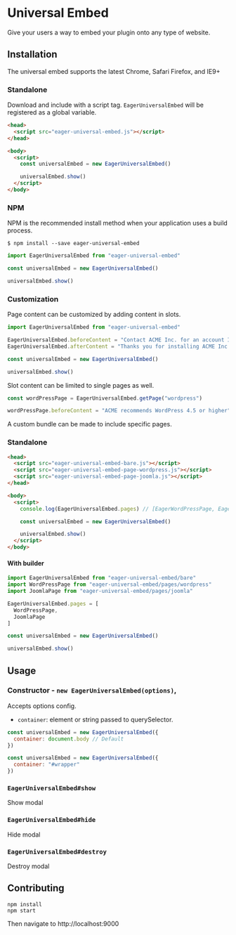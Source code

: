 # Universal Embed

Give your users a way to embed your plugin onto any type of website.

## Installation

The universal embed supports the latest Chrome, Safari Firefox, and IE9+

### Standalone

Download and include with a script tag.
`EagerUniversalEmbed` will be registered as a global variable.

```html
<head>
  <script src="eager-universal-embed.js"></script>
</head>

<body>
  <script>
    const universalEmbed = new EagerUniversalEmbed()

    universalEmbed.show()
  </script>
</body>
```

### NPM

NPM is the recommended install method when your application uses a build process.

```shell
$ npm install --save eager-universal-embed
```

```javascript
import EagerUniversalEmbed from "eager-universal-embed"

const universalEmbed = new EagerUniversalEmbed()

universalEmbed.show()
```

### Customization

Page content can be customized by adding content in slots.

```javascript
import EagerUniversalEmbed from "eager-universal-embed"

EagerUniversalEmbed.beforeContent = "Contact ACME Inc. for an account ID."
EagerUniversalEmbed.afterContent = "Thanks you for installing ACME Inc. embed!"

const universalEmbed = new EagerUniversalEmbed()

universalEmbed.show()
```

Slot content can be limited to single pages as well.

```javascript
const wordPressPage = EagerUniversalEmbed.getPage("wordpress")

wordPressPage.beforeContent = "ACME recommends WordPress 4.5 or higher"
```

A custom bundle can be made to include specific pages.

### Standalone

```html
<head>
  <script src="eager-universal-embed-bare.js"></script>
  <script src="eager-universal-embed-page-wordpress.js"></script>
  <script src="eager-universal-embed-page-joomla.js"></script>
</head>

<body>
  <script>
    console.log(EagerUniversalEmbed.pages) // [EagerWordPressPage, EagerJoomlaPage]

    const universalEmbed = new EagerUniversalEmbed()

    universalEmbed.show()
  </script>
</body>
```

#### With builder

```javascript
import EagerUniversalEmbed from "eager-universal-embed/bare"
import WordPressPage from "eager-universal-embed/pages/wordpress"
import JoomlaPage from "eager-universal-embed/pages/joomla"

EagerUniversalEmbed.pages = [
  WordPressPage,
  JoomlaPage
]

const universalEmbed = new EagerUniversalEmbed()

universalEmbed.show()
```

## Usage

### Constructor - `new EagerUniversalEmbed(options)`,

Accepts options config.

- `container`: element or string passed to querySelector.

```javascript
const universalEmbed = new EagerUniversalEmbed({
  container: document.body // Default
})
```

```javascript
const universalEmbed = new EagerUniversalEmbed({
  container: "#wrapper"
})
```

### `EagerUniversalEmbed#show`

Show modal

### `EagerUniversalEmbed#hide`

Hide modal

### `EagerUniversalEmbed#destroy`

Destroy modal

## Contributing

```shell
npm install
npm start
```

Then navigate to http://localhost:9000
